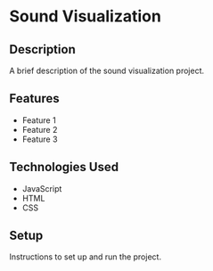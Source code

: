 # Sound Visualization

## Description

A brief description of the sound visualization project.

## Features

- Feature 1
- Feature 2
- Feature 3

## Technologies Used

- JavaScript
- HTML
- CSS

## Setup

Instructions to set up and run the project.
